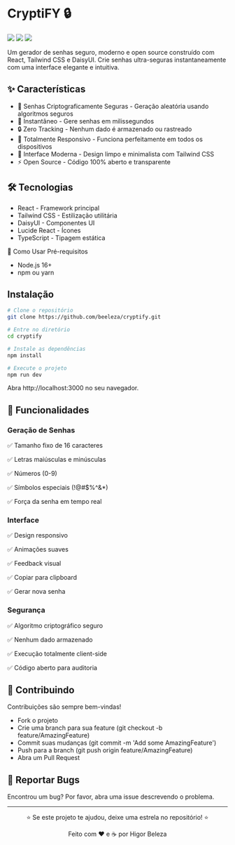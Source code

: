# CryptiFY 🔒

<img src="https://img.shields.io/badge/CryptiFY-Password_Generator-blue" />
<img src="https://img.shields.io/badge/License-MIT-green" />
<img src="https://img.shields.io/badge/Open%2520Source-100%2525-brightgreen" />

Um gerador de senhas seguro, moderno e open source construído com React, Tailwind CSS e DaisyUI. Crie senhas ultra-seguras instantaneamente com uma interface elegante e intuitiva.

## ✨ Características

- 🔐 Senhas Criptograficamente Seguras - Geração aleatória usando algoritmos seguros
- 🚀 Instantâneo - Gere senhas em milissegundos
- 🔒 Zero Tracking - Nenhum dado é armazenado ou rastreado
- 📱 Totalmente Responsivo - Funciona perfeitamente em todos os dispositivos
- 🎨 Interface Moderna - Design limpo e minimalista com Tailwind CSS
- ⚡ Open Source - Código 100% aberto e transparente

## 🛠️ Tecnologias

- React - Framework principal
- Tailwind CSS - Estilização utilitária
- DaisyUI - Componentes UI
- Lucide React - Ícones
- TypeScript - Tipagem estática

🚀 Como Usar
Pré-requisitos

- Node.js 16+
- npm ou yarn

## Instalação

```bash
# Clone o repositório
git clone https://github.com/beeleza/cryptify.git

# Entre no diretório
cd cryptify

# Instale as dependências
npm install

# Execute o projeto
npm run dev
```

Abra http://localhost:3000 no seu navegador.

## 🎯 Funcionalidades

### Geração de Senhas

✅ Tamanho fixo de 16 caracteres

✅ Letras maiúsculas e minúsculas

✅ Números (0-9)

✅ Símbolos especiais (!@#$%^&\*)

✅ Força da senha em tempo real

### Interface

✅ Design responsivo

✅ Animações suaves

✅ Feedback visual

✅ Copiar para clipboard

✅ Gerar nova senha

### Segurança

✅ Algoritmo criptográfico seguro

✅ Nenhum dado armazenado

✅ Execução totalmente client-side

✅ Código aberto para auditoria

## 🤝 Contribuindo

Contribuições são sempre bem-vindas!

- Fork o projeto
- Crie uma branch para sua feature (git checkout -b feature/AmazingFeature)
- Commit suas mudanças (git commit -m 'Add some AmazingFeature')
- Push para a branch (git push origin feature/AmazingFeature)
- Abra um Pull Request

## 🐛 Reportar Bugs

Encontrou um bug? Por favor, abra uma issue descrevendo o problema.

<hr />

<div align="center">

⭐️ Se este projeto te ajudou, deixe uma estrela no repositório! ⭐️

Feito com ❤️ e ☕ por Higor Beleza

</div>
